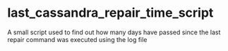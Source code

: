 # last_cassandra_repair_time_script
A small script used to find out how many days have passed since the last repair command was executed using the log file
